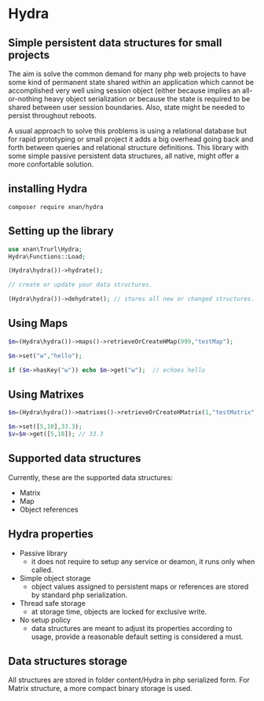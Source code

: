 # Hydra
## Simple persistent data structures for small projects

The aim is solve the common demand for many php web projects to have some kind of
permanent state shared within an application which cannot be accomplished
very well using session object (either because implies an all-or-nothing heavy object
serialization or because the state is required to be shared between user session boundaries. 
Also, state might be needed to persist throughout reboots.

A usual approach to solve this problems is using a relational database but for rapid prototyping
or small project it adds a big overhead going back and forth between queries and relational structure
definitions. This library with some simple passive persistent data structures, all native, 
might offer a more confortable solution.

## installing Hydra

```
composer require xnan/hydra
```

##  Setting up the library
```php
use xnan\Trurl\Hydra;
Hydra\Functions::Load;

(Hydra\hydra())->hydrate();

// create or update your data structures.

(Hydra\hydra())->dehydrate(); // stores all new or changed structures.

```

## Using Maps
```php
$m=(Hydra\hydra())->maps()->retrieveOrCreateHMap(999,"testMap");

$m->set("w","hello");

if ($m->hasKey("w")) echo $m->get("w");  // echoes hello
```


## Using Matrixes
```php
$m=(Hydra\hydra())->matrixes()->retrieveOrCreateHMatrix(1,"testMatrix",[10,20]);		

$m->set([5,10],33.3);
$v=$m->get([5,10]); // 33.3
```

## Supported data structures

Currently,  these are the supported data structures:
- Matrix
- Map
- Object references

## Hydra properties
- Passive library
  - it does not require to setup any service or deamon, it runs only when called.
- Simple object storage 
  - object values assigned to persistent maps or references are stored by standard php serialization.
 - Thread safe storage
    - at storage time, objects are locked for exclusive write.
 - No setup policy
    - data structures are meant to adjust its properties according to usage, provide a reasonable default
  setting is considered a must.
  
## Data structures storage

All structures are stored in folder content/Hydra in php serialized form. 
For Matrix structure, a more compact binary storage is used.
